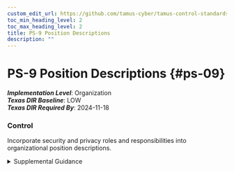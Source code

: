 ```yaml
---
custom_edit_url: https://github.com/tamus-cyber/tamus-control-standards/tree/main/content/tamus.edu/TAMUS_profile.xml
toc_min_heading_level: 2
toc_max_heading_level: 2
title: PS-9 Position Descriptions
description: ""
---
```


# PS-9 Position Descriptions {#ps-09}

_**Implementation Level**_: Organization\
_**Texas DIR Baseline**_: LOW\
_**Texas DIR Required By**_: 2024-11-18

### Control

Incorporate security and privacy roles and responsibilities into organizational position descriptions.

<details>
  <summary>Supplemental Guidance</summary>

Specification of security and privacy roles in individual organizational position descriptions facilitates clarity in understanding the security or privacy responsibilities associated with the roles and the role-based security and privacy training requirements for the roles.

</details>

